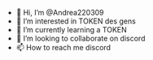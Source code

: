 - 👋 Hi, I’m @Andrea220309
- 👀 I’m interested in TOKEN des gens 
- 🌱 I’m currently learning a TOKEN 
- 💞️ I’m looking to collaborate on discord 
- 📫 How to reach me discord 


<!---
Andrea220309/Andrea220309 is a ✨ special ✨ repository because its `README.md` (this file) appears on your GitHub profile.
You can click the Preview link to take a look at your changes.
--->
